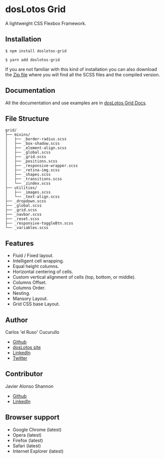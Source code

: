 # dosLotos Grid

A lightweight CSS Flexbox Framework.

## Installation

```
$ npm install doslotos-grid
```
```
$ yarn add doslotos-grid
```
If you are not familiar with this kind of installation you can also download the [Zip file](https://github.com/ccucurullo/doslotos-grid/archive/master.zip) where you will find all the SCSS files and the compiled version.

## Documentation

All the documentation and use examples are in [dosLotos Grid Docs](http://www.doslotos.com/doslotos-grid/).

## File Structure

```
grid/
├── mixins/
│   ├── _border-radius.scss
│   ├── _box-shadow.scss
│   ├── _element-align.scss
│   ├── _global.scss
│   ├── _grid.scss
│   ├── _positions.scss
│   ├── _responsive-wrapper.scss
│   ├── _retina-img.scss
│   ├── _shapes.scss
│   ├── _transitions.scss
│   └── _zindex.scss
├── utilities/
│   ├── _images.scss
│   └── _text-align.scss
├── _dropdown.scss
├── _global.scss
├── _grid.scss
├── _navbar.scss
├── _reset.scss
├── _responsive-toggleBtn.scss
└── _variables.scss
```
## Features
* Fluid / Fixed layout.
* Intelligent cell wrapping.
* Equal height columns.
* Horizontal centering of cells.
* Custom vertical alignment of cells (top, bottom, or middle).
* Columns Offset.
* Columns Order.
* Nesting.
* Mansory Layout.
* Grid CSS base Layout.

## Author

Carlos 'el Ruso' Cucurullo

* [Github](https://github.com/ccucurullo)
* [dosLotos site](http://www.doslotos.com/)
* [LinkedIn](https://www.linkedin.com/in/rusocucu/)
* [Twitter](https://twitter.com/RusoDev)

## Contributor

Javier Alonso Shannon

* [Github](https://github.com/javialon26)
* [LinkedIn](https://www.linkedin.com/in/javieralonsoshannon/)

## Browser support

* Google Chrome (latest)
* Opera (latest)
* Firefox (latest)
* Safari (latest)
* Internet Explorer (latest)
